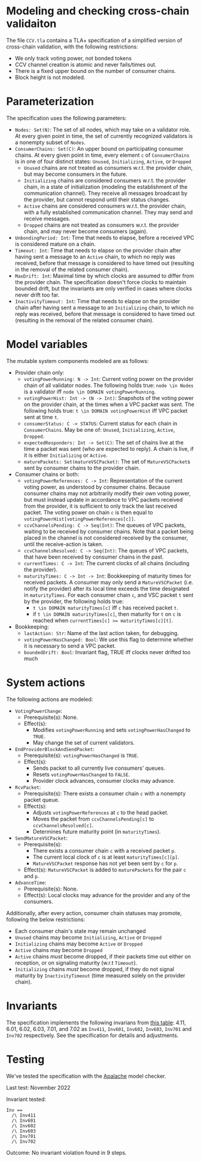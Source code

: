 # Modeling and checking cross-chain validaiton

The file `CCV.tla` contains a TLA+ specification of a simplified version of cross-chain validation, with the following restrictions:
  
  - We only track voting power, not bonded tokens
  - CCV channel creation is atomic and never fails/times out.
  - There is a fixed upper bound on the number of consumer chains. 
  - Block height is not modeled.

# Parameterization

The specification uses the following parameters:

  - `Nodes: Set(N)`: The set of all nodes, which may take on a validator role. At every given point in time, the set of currently recognized validators is a nonempty subset of `Nodes`.
  - `ConsumerChains: Set(C)`: An upper bound on participating consumer chains. At every given point in time, every element `c` of `ConsumerChains` is in one of four distinct states: `Unused`, `Initializing`, `Active`, or `Dropped`
    - `Unused` chains are not treated as consumers w.r.t. the provider chain, but may become consumers in the future.
    - `Initializing` chains are considered consumers w.r.t. the provider chain, in a state of initialization (modeling the establishment of the communication channel). They receive all messages broadcast by the provider, but cannot respond until their status changes.
    - `Active` chains are considered consumers w.r.t. the provider chain, with a fully established communication channel. They may send and receive messages.
    - `Dropped` chains are not treated as consumers w.r.t. the provider chain, and may never become consumers (again).
  - `UnbondingPeriod: Int`: Time that needs to elapse, before a received VPC is considered mature on a chain.
  - `Timeout: Int`: Time that needs to elapse on the provider chain after having sent a message to an `Active` chain, to which no reply was received, before that message is considered to have timed out (resulting in the removal of the related consumer chain).
  - `MaxDrift: Int`: Maximal time by which clocks are assumed to differ from the provider chain. The specification doesn't force clocks to maintain bounded drift, but the invariants are only verified in cases where clocks never drift too far.
  - `InactivityTimeout: Int`: Time that needs to elapse on the provider chain after having sent a message to an `Initializing` chain, to which no reply was received, before that message is considered to have timed out (resulting in the removal of the related consumer chain).

# Model variables

The mutable system components modeled are as follows:

  - Provider chain only:
    - `votingPowerRunning: N -> Int`: Current voting power on the provider chain of all validator nodes. The following holds true: `node \in Nodes` is a validator iff `node \in DOMAIN votingPowerRunning`.
    - `votingPowerHist: Int -> (N -> Int)`: Snapshots of the voting power on the provider chain, at the times when a VPC packet was sent. The following holds true: `t \in DOMAIN votingPowerHist` iff VPC packet sent at time `t`.
    - `consumerStatus: C -> STATUS`: Current status for each chain in `ConsumerChains`. May be one of: `Unused`, `Initializing`, `Active`, `Dropped`.
    - `expectedResponders: Int -> Set(C)`: The set of chains live at the time a packet was sent (who are expected to reply). A chain is live, if it is either `Initializing` or `Active`.
    - `maturePackets: Set(matureVSCPacket)`: The set of `MatureVSCPacket`s sent by consumer chains to the provider chain.
  - Consumer chains or both:
    - `votingPowerReferences: C -> Int`: Representation of the current voting power, as understood by consumer chains. Because consumer chains may not arbitrarily modify their own voting power, but must instead update in accordance to VPC packets received from the provider, it is sufficient to only track the last received packet. The voting power on chain `c` is then equal to `votingPowerHist[votingPowerReferences[c]]`.
    - `ccvChannelsPending: C -> Seq(Int)`: The queues of VPC packets, waiting to be received by consumer chains. Note that a packet being placed in the channel is not considered received by the consumer, until the receive-action is taken.
    - `ccvChannelsResolved: C -> Seq(Int)`: The queues of VPC packets, that have been received by consumer chains in the past.
    - `currentTimes: C -> Int`: The current clocks of all chains (including the provider).
    - `maturityTimes: C -> Int -> Int`: Bookkeeping of maturity times for received packets. A consumer may only send a `MatureVSCPacket` (i.e. notify the provider) after its local time exceeds the time designated in `maturityTimes`. For each consumer chain `c`, and VSC packet `t` sent by the provider, the following holds true:
      - `t \in DOMAIN maturityTimes[c]` iff `c` has received packet `t`.
      - if `t \in DOMAIN maturityTimes[c]`, then maturity for `t` on `c` is reached when `currentTimes[c] >= maturityTimes[c][t]`.
  - Bookkeeping:
    - `lastAction: Str`: Name of the last action taken, for debugging.
    - `votingPowerHasChanged: Bool`: We use this flag to determine whether it is necessary to send a VPC packet.
    - `boundedDrift: Bool`: Invariant flag, TRUE iff clocks never drifted too much

# System actions

The following actions are modeled:
  
  - `VotingPowerChange`: 
    - Prerequisite(s): None.
    - Effect(s): 
        - Modifies `votingPowerRunning` and sets `votingPowerHasChanged` to `TRUE`. 
        - May change the set of current validators.
  - `EndProviderBlockAndSendPacket`: 
    - Prerequisite(s): `votingPowerHasChanged` is `TRUE`.
    - Effect(s): 
        - Sends packet to all currently live consumers' queues.
        - Resets `votingPowerHasChanged` to `FALSE`.
        - Provider clock advances, consumer clocks may advance.
  - `RcvPacket`: 
    - Prerequisite(s): There exists a consumer chain `c` with a nonempty packet queue.
    - Effect(s):
        - Adjusts `votingPowerReferences` at `c` to the head packet.
        - Moves the packet from `ccvChannelsPending[c]` to `ccvChannelsResolved[c]`.
        - Determines future maturity point (in `maturityTimes`).
  - `SendMatureVSCPacket`:
    - Prerequisite(s): 
        - There exists a consumer chain `c` with a received packet `p`.
        - The current local clock of `c` is at least `maturityTimes[c][p]`.
        - `MatureVSCPacket` response has not yet been sent by `c` for `p`.
    - Effect(s): `MatureVSCPacket` is added to `maturePackets` for the pair `c` and `p`.
  - `AdvanceTime`:
    - Prerequisite(s): None.
    - Effect(s): Local clocks may advance for the provider and any of the consumers.

Additionally, after every action, consumer chain statuses may promote, following the below restrictions:
  
  - Each consumer chain's state may remain unchanged
  - `Unused` chains may become `Initializing`, `Active` or `Dropped`
  - `Initializing` chains may become `Active` or `Dropped`
  - `Active` chains may become `Dropped`
  - `Active` chains _must_ become dropped, if their packets time out either on reception, or on signaling maturity (w.r.t `Timeout`).
  - `Initializing` chains _must_ become dropped, if they do not signal maturity by `InactivityTimeout` (time measured solely on the provider chain).

# Invariants

The specification implements the following invarians from [this table](https://github.com/cosmos/interchain-security/blob/main/docs/quality_assurance.md): 4.11, 6.01, 6.02, 6.03, 7.01, and 7.02 as
`Inv411`, `Inv601`, `Inv602`, `Inv603`, `Inv701` and `Inv702` respectively.
See the specification for details and adjustments.

# Testing

We've tested the specification with the [Apalache](https://github.com/informalsystems/apalache/) model checker.

Last test: November 2022

Invariant tested: 
```
Inv ==
  /\ Inv411
  /\ Inv601
  /\ Inv602
  /\ Inv603
  /\ Inv701
  /\ Inv702
```

Outcome: No invariant violation found in 9 steps.
